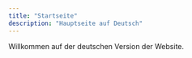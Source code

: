 ```yaml
---
title: "Startseite"
description: "Hauptseite auf Deutsch"
---
```


Willkommen auf der deutschen Version der Website.
